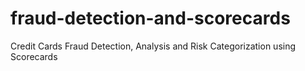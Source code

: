 # fraud-detection-and-scorecards
Credit Cards Fraud Detection, Analysis and Risk Categorization using Scorecards
